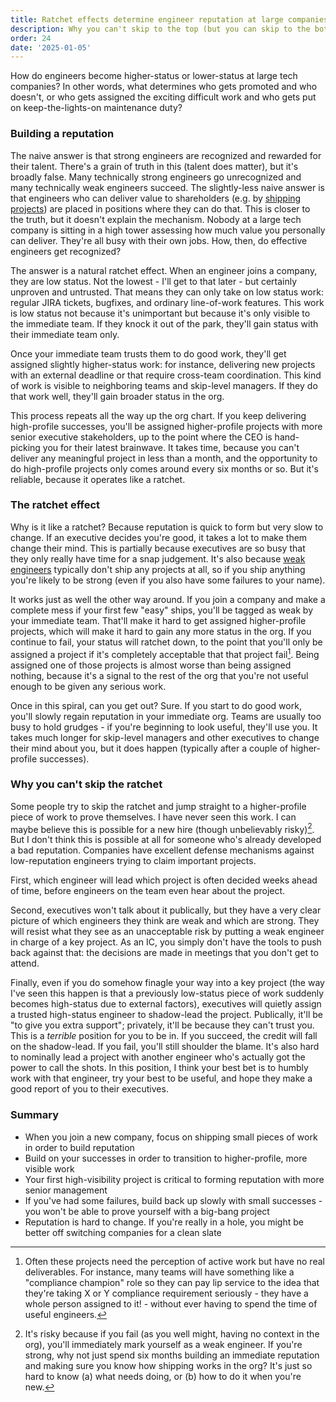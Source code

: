 ```yaml
---
title: Ratchet effects determine engineer reputation at large companies
description: Why you can't skip to the top (but you can skip to the bottom)
order: 24
date: '2025-01-05'
---
```


How do engineers become higher-status or lower-status at large tech companies? In other words, what determines who gets promoted and who doesn't, or who gets assigned the exciting difficult work and who gets put on keep-the-lights-on maintenance duty?

### Building a reputation

The naive answer is that strong engineers are recognized and rewarded for their talent. There's a grain of truth in this (talent does matter), but it's broadly false. Many technically strong engineers go unrecognized and many technically weak engineers succeed. The slightly-less naive answer is that engineers who can deliver value to shareholders (e.g. by [shipping projects](/how-to-ship)) are placed in positions where they can do that. This is closer to the truth, but it doesn't explain the mechanism. Nobody at a large tech company is sitting in a high tower assessing how much value you personally can deliver. They're all busy with their own jobs. How, then, do effective engineers get recognized?

The answer is a natural ratchet effect. When an engineer joins a company, they are low status. Not the lowest - I'll get to that later - but certainly unproven and untrusted. That means they can only take on low status work: regular JIRA tickets, bugfixes, and ordinary line-of-work features. This work is low status not because it's unimportant but because it's only visible to the immediate team. If they knock it out of the park, they'll gain status with their immediate team only.

Once your immediate team trusts them to do good work, they'll get assigned slightly higher-status work: for instance, delivering new projects with an external deadline or that require cross-team coordination. This kind of work is visible to neighboring teams and skip-level managers. If they do that work well, they'll gain broader status in the org.

This process repeats all the way up the org chart. If you keep delivering high-profile successes, you'll be assigned higher-profile projects with more senior executive stakeholders, up to the point where the CEO is hand-picking you for their latest brainwave. It takes time, because you can't deliver any meaningful project in less than a month, and the opportunity to do high-profile projects only comes around every six months or so. But it's reliable, because it operates like a ratchet.

### The ratchet effect

Why is it like a ratchet? Because reputation is quick to form but very slow to change. If an executive decides you're good, it takes a lot to make them change their mind. This is partially because executives are so busy that they only really have time for a snap judgement. It's also because [weak engineers](/weak-engineers) typically don't ship any projects at all, so if you ship anything you're likely to be strong (even if you also have some failures to your name).

It works just as well the other way around. If you join a company and make a complete mess if your first few "easy" ships, you'll be tagged as weak by your immediate team. That'll make it hard to get assigned higher-profile projects, which will make it hard to gain any more status in the org. If you continue to fail, your status will ratchet down, to the point that you'll only be assigned a project if it's completely acceptable that that project fail[^1]. Being assigned one of those projects is almost worse than being assigned nothing, because it's a signal to the rest of the org that you're not useful enough to be given any serious work.

Once in this spiral, can you get out? Sure. If you start to do good work, you'll slowly regain reputation in your immediate org. Teams are usually too busy to hold grudges - if you're beginning to look useful, they'll use you. It takes much longer for skip-level managers and other executives to change their mind about you, but it does happen (typically after a couple of higher-profile successes).

### Why you can't skip the ratchet

Some people try to skip the ratchet and jump straight to a higher-profile piece of work to prove themselves. I have never seen this work. I can maybe believe this is possible for a new hire (though unbelievably risky)[^2]. But I don't think this is possible at all for someone who's already developed a bad reputation. Companies have excellent defense mechanisms against low-reputation engineers trying to claim important projects.

First, which engineer will lead which project is often decided weeks ahead of time, before engineers on the team even hear about the project.

Second, executives won't talk about it publically, but they have a very clear picture of which engineers they think are weak and which are strong. They will resist what they see as an unacceptable risk by putting a weak engineer in charge of a key project. As an IC, you simply don't have the tools to push back against that: the decisions are made in meetings that you don't get to attend.

Finally, even if you do somehow finagle your way into a key project (the way I've seen this happen is that a previously low-status piece of work suddenly becomes high-status due to external factors), executives will quietly assign a trusted high-status engineer to shadow-lead the project. Publically, it'll be "to give you extra support"; privately, it'll be because they can't trust you. This is a _terrible_ position for you to be in. If you succeed, the credit will fall on the shadow-lead. If you fail, you'll still shoulder the blame. It's also hard to nominally lead a project with another engineer who's actually got the power to call the shots. In this position, I think your best bet is to humbly work with that engineer, try your best to be useful, and hope they make a good report of you to their executives.

### Summary

- When you join a new company, focus on shipping small pieces of work in order to build reputation
- Build on your successes in order to transition to higher-profile, more visible work
- Your first high-visibility project is critical to forming reputation with more senior management
- If you've had some failures, build back up slowly with small successes - you won't be able to prove yourself with a big-bang project
- Reputation is hard to change. If you're really in a hole, you might be better off switching companies for a clean slate

[^1]: Often these projects need the perception of active work but have no real deliverables. For instance, many teams will have something like a "compliance champion" role so they can pay lip service to the idea that they're taking X or Y compliance requirement seriously - they have a whole person assigned to it! - without ever having to spend the time of useful engineers.

[^2]: It's risky because if you fail (as you well might, having no context in the org), you'll immediately mark yourself as a weak engineer. If you're strong, why not just spend six months building an immediate reputation and making sure you know how shipping works in the org? It's just so hard to know (a) what needs doing, or (b) how to do it when you're new.